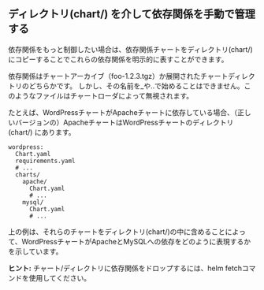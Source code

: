 ## ディレクトリ(chart/) を介して依存関係を手動で管理する

依存関係をもっと制御したい場合は、依存関係チャートをディレクトリ(chart/) にコピーすることでこれらの依存関係を明示的に表すことができます。

依存関係はチャートアーカイブ（foo-1.2.3.tgz）か展開されたチャートディレクトリのどちらかです。 しかし、その名前を_や..で始めることはできません。このようなファイルはチャートローダによって無視されます。

たとえば、WordPressチャートがApacheチャートに依存している場合、（正しいバージョンの）ApacheチャートはWordPressチャートのディレクトリ(chart/) にあります。
```
wordpress:
  Chart.yaml
  requirements.yaml
  # ...
  charts/
    apache/
      Chart.yaml
      # ...
    mysql/
      Chart.yaml
      # ...
```
上の例は、それらのチャートをディレクトリ(chart/)の中に含めることによって、WordPressチャートがApacheとMySQLへの依存をどのように表現するかを示しています。

**ヒント:** チャート/ディレクトリに依存関係をドロップするには、helm fetchコマンドを使用してください。